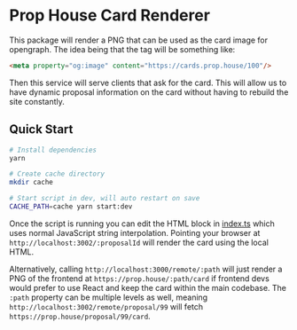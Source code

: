 # Prop House Card Renderer

This package will render a PNG that can be used as the card image for opengraph. The idea being that the tag will be something like:

```html
<meta property="og:image" content="https://cards.prop.house/100"/>
```

Then this service will serve clients that ask for the card. This will allow us to have dynamic proposal information on the card without having to rebuild the site constantly.

## Quick Start

```sh
# Install dependencies
yarn

# Create cache directory
mkdir cache

# Start script in dev, will auto restart on save
CACHE_PATH=cache yarn start:dev
```

Once the script is running you can edit the HTML block in [index.ts](src/index.ts) which uses normal JavaScript string interpolation. Pointing your browser at `http://localhost:3002/:proposalId` will render the card using the local HTML.

Alternatively, calling `http://localhost:3000/remote/:path` will just render a PNG of the frontend at `https://prop.house/:path/card` if frontend devs would prefer to use React and keep the card within the main codebase. The `:path` property can be multiple levels as well, meaning `http://localhost:3002/remote/proposal/99` will fetch `https://prop.house/proposal/99/card`.
